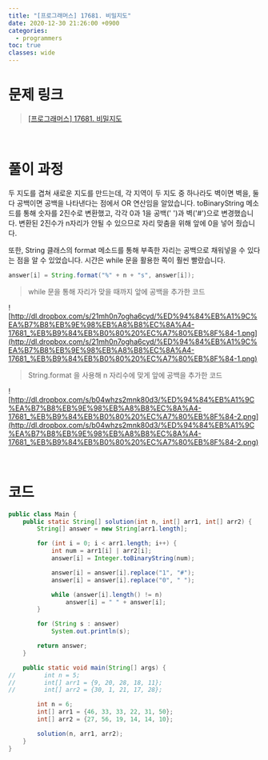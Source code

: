 ```yaml
---
title: "[프로그래머스] 17681. 비밀지도"
date: 2020-12-30 21:26:00 +0900
categories:
  - programmers
toc: true
classes: wide
---
```


# 문제 링크

> [[프로그래머스] 17681. 비밀지도](https://programmers.co.kr/learn/courses/30/lessons/17681)

<br>

# 풀이 과정

두 지도를 겹쳐 새로운 지도를 만드는데, 각 지역이 두 지도 중 하나라도 벽이면 벽을, 둘 다 공백이면 공백을 나타낸다는 점에서 OR 연산임을 알았습니다. toBinaryString 메소드를 통해 숫자를 2진수로 변환했고, 각각 0과 1을 공백(' ')과 벽('#')으로 변경했습니다. 변환된 2진수가 n자리가 안될 수 있으므로 자리 맞춤을 위해 앞에 0을 넣어 줬습니다.

또한, String 클래스의 format 메소드를 통해 부족한 자리는 공백으로 채워넣을 수 있다는 점을 알 수 있었습니다. 시간은 while 문을 활용한 쪽이 훨씬 빨랐습니다.

```java
answer[i] = String.format("%" + n + "s", answer[i]);
```

> while 문을 통해 자리가 맞을 때까지 앞에 공백을 추가한 코드

![http://dl.dropbox.com/s/21mh0n7ogha6cyd/%ED%94%84%EB%A1%9C%EA%B7%B8%EB%9E%98%EB%A8%B8%EC%8A%A4-17681_%EB%B9%84%EB%B0%80%20%EC%A7%80%EB%8F%84-1.png](http://dl.dropbox.com/s/21mh0n7ogha6cyd/%ED%94%84%EB%A1%9C%EA%B7%B8%EB%9E%98%EB%A8%B8%EC%8A%A4-17681_%EB%B9%84%EB%B0%80%20%EC%A7%80%EB%8F%84-1.png)

> String.format 을 사용해 n 자리수에 맞게 앞에 공백을 추가한 코드

![http://dl.dropbox.com/s/b04whzs2mnk80d3/%ED%94%84%EB%A1%9C%EA%B7%B8%EB%9E%98%EB%A8%B8%EC%8A%A4-17681_%EB%B9%84%EB%B0%80%20%EC%A7%80%EB%8F%84-2.png](http://dl.dropbox.com/s/b04whzs2mnk80d3/%ED%94%84%EB%A1%9C%EA%B7%B8%EB%9E%98%EB%A8%B8%EC%8A%A4-17681_%EB%B9%84%EB%B0%80%20%EC%A7%80%EB%8F%84-2.png)

<br>

# 코드

```java
public class Main {
    public static String[] solution(int n, int[] arr1, int[] arr2) {
        String[] answer = new String[arr1.length];

        for (int i = 0; i < arr1.length; i++) {
            int num = arr1[i] | arr2[i];
            answer[i] = Integer.toBinaryString(num);

            answer[i] = answer[i].replace("1", "#");
            answer[i] = answer[i].replace("0", " ");

            while (answer[i].length() != n)
                answer[i] = " " + answer[i];
        }

        for (String s : answer)
            System.out.println(s);

        return answer;
    }

    public static void main(String[] args) {
//        int n = 5;
//        int[] arr1 = {9, 20, 28, 18, 11};
//        int[] arr2 = {30, 1, 21, 17, 28};

        int n = 6;
        int[] arr1 = {46, 33, 33, 22, 31, 50};
        int[] arr2 = {27, 56, 19, 14, 14, 10};

        solution(n, arr1, arr2);
    }
}
```